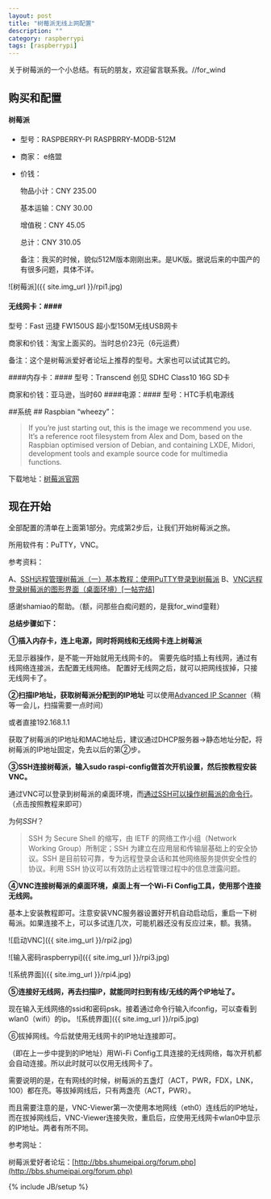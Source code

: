 ```yaml
---
layout: post
title: "树莓派无线上网配置"
description: ""
category: raspberrypi
tags: [raspberrypi]
---
```


关于树莓派的一个小总结。有玩的朋友，欢迎留言联系我。//for_wind

## 购买和配置 ##

#### 树莓派 ####

- 型号：RASPBERRY-PI RASPBRRY-MODB-512M

- 商家： e络盟  

- 价钱：

	物品小计：CNY 235.00

	基本运输：CNY 30.00

	增值税：CNY 45.05

	总计：CNY 310.05

	备注：我买的时候，貌似512M版本刚刚出来。是UK版。据说后来的中国产的有很多问题，具体不详。

![树莓派]({{ site.img_url }}/rpi1.jpg)
#### 无线网卡：####
型号：Fast 迅捷 FW150US 超小型150M无线USB网卡

商家和价钱：淘宝上面买的。当时总价23元（6元运费）

备注：这个是树莓派爱好者论坛上推荐的型号。大家也可以试试其它的。

####内存卡：####
型号：Transcend 创见 SDHC Class10 16G SD卡

商家和价钱：亚马逊，当时60
####电源：####
型号：HTC手机电源线

##系统 ##
Raspbian “wheezy”：


> If you’re just starting out, this is the image we recommend you use. It’s a reference root filesystem from Alex and Dom, based on the Raspbian optimised version of Debian, and containing LXDE, Midori, development tools and example source code for multimedia functions.

下载地址：[树莓派官网](http://www.raspberrypi.org/downloads)

## 现在开始  ##
 
全部配置的清单在上面第1部分。完成第2步后，让我们开始树莓派之旅。

所用软件有：PuTTY，VNC。

参考资料：

A、[SSH远程管理树莓派（一）基本教程：使用PuTTY登录到树莓派](http://bbs.shumeipai.org/thread-53-1-1.html)
B、[VNC远程登录树莓派的图形界面（桌面环境）[一帖完结]](http://bbs.shumeipai.org/thread-113-1-1.html)

感谢shamiao的帮助。（额，问那些白痴问题的，是我for_wind童鞋）

**总结步骤如下：**

**①插入内存卡，连上电源，同时将网线和无线网卡连上树莓派**

无显示器操作，是不能一开始就用无线网卡的。 需要先临时插上有线网，通过有线网络连接派，去配置无线网络。 配置好无线网之后，就可以把网线拔掉，只接无线网卡了。

**②扫描IP地址，获取树莓派分配到的IP地址**
可以使用[Advanced IP Scanner](http://bbs.shumeipai.org/thread-108-1-1.html)（稍等一会儿，扫描需要一点时间）

或者直接192.168.1.1

获取了树莓派的IP地址和MAC地址后，建议通过DHCP服务器->静态地址分配，将树莓派的IP地址固定，免去以后的第②步。

**③SSH连接树莓派，输入sudo raspi-config做首次开机设置，然后按教程安装VNC。**

通过VNC可以登录到树莓派的桌面环境，而[通过SSH可以操作树莓派的命令行](http://bbs.shumeipai.org/thread-53-1-1.html)。（点击按照教程来即可）

为何*SSH*？

> SSH 为 Secure Shell 的缩写，由 IETF 的网络工作小组（Network Working Group）所制定；SSH 为建立在应用层和传输层基础上的安全协议。SSH 是目前较可靠，专为远程登录会话和其他网络服务提供安全性的协议。利用 SSH 协议可以有效防止远程管理过程中的信息泄露问题。

**④VNC连接树莓派的桌面环境，桌面上有一个Wi-Fi Config工具，使用那个连接无线网。**

基本上安装教程即可。注意安装VNC服务器设置好开机自动启动后，重启一下树莓派。如果连接不上，可以多试连几次，可能机器还没有反应过来，额。我猜。

![启动VNC]({{ site.img_url }}/rpi2.jpg)

![输入密码raspberrypi]({{ site.img_url }}/rpi3.jpg)

![系统界面]({{ site.img_url }}/rpi4.jpg)


**⑤连接好无线网，再去扫描IP，就能同时扫到有线/无线的两个IP地址了。**

现在输入无线网络的ssid和密码psk。接着通过命令行输入ifconfig，可以查看到wlan0（wifi）的ip。
![系统界面]({{ site.img_url }}/rpi5.jpg)

⑥拔掉网线。今后就使用无线网卡的IP地址连接即可。

（即在上一步中提到的IP地址）用Wi-Fi Config工具连接的无线网络，每次开机都会自动连接。所以此时就可以仅用无线网卡了。

需要说明的是，在有网线的时候，树莓派的五盏灯（ACT，PWR，FDX，LNK，100）都在亮。等拔掉网线后，只有两盏亮（ACT，PWR）。

而且需要注意的是，VNC-Viewer第一次使用本地网线（eth0）连线后的IP地址，而在拔掉网线后，VNC-Viewer连接失败，重启后，应使用无线网卡wlan0中显示的IP地址。两者有所不同。

参考网址：

树莓派爱好者论坛：[http://bbs.shumeipai.org/forum.php](http://bbs.shumeipai.org/forum.php)

{% include JB/setup %}
